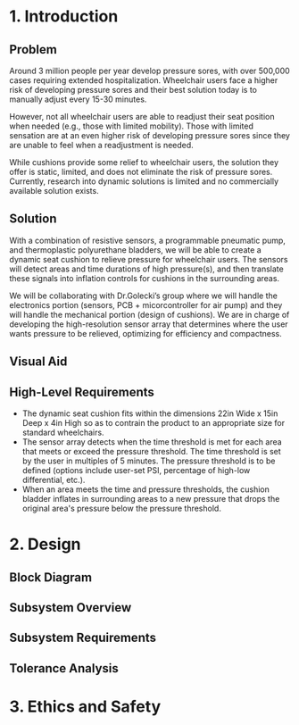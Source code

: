 # 1. Introduction

## Problem

Around 3 million people per year develop pressure sores, with over 500,000 cases requiring extended hospitalization. Wheelchair users face a higher risk of developing pressure sores and their best solution today is to manually adjust every 15-30 minutes.

However, not all wheelchair users are able to readjust their seat position when needed (e.g., those with limited mobility). Those with limited sensation are at an even higher risk of developing pressure sores since they are unable to feel when a readjustment is needed.

While cushions provide some relief to wheelchair users, the solution they offer is static, limited, and does not eliminate the risk of pressure sores. Currently, research into dynamic solutions is limited and no commercially available solution exists.

## Solution

With a combination of resistive sensors, a programmable pneumatic pump, and thermoplastic polyurethane bladders, we will be able to create a dynamic seat cushion to relieve pressure for wheelchair users. The sensors will detect areas and time durations of high pressure(s), and then translate these signals into inflation controls for cushions in the surrounding areas.

We will be collaborating with Dr.Golecki’s group where we will handle the electronics portion (sensors, PCB + micorcontroller for air pump) and they will handle the mechanical portion (design of cushions). We are in charge of developing the high-resolution sensor array that determines where the user wants pressure to be relieved, optimizing for efficiency and compactness.

## Visual Aid

## High-Level Requirements

- The dynamic seat cushion fits within the dimensions 22in Wide x 15in Deep x 4in High so as to contrain the product to an appropriate size for standard wheelchairs.
- The sensor array detects when the time threshold is met for each area that meets or exceed the pressure threshold. The time threshold is set by the user in multiples of 5 minutes. The pressure threshold is to be defined (options include user-set PSI, percentage of high-low differential, etc.).
- When an area meets the time and pressure thresholds, the cushion bladder inflates in surrounding areas to a new pressure that drops the original area's pressure below the pressure threshold.

# 2. Design

## Block Diagram

## Subsystem Overview

## Subsystem Requirements

## Tolerance Analysis

# 3. Ethics and Safety

